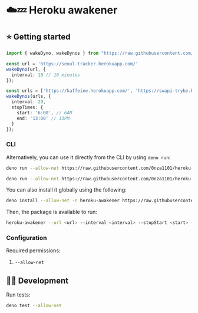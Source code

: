 # ☁️💤 Heroku awakener

## ⭐ Getting started
```ts
import { wakeDyno, wakeDynos } from "https://raw.githubusercontent.com/0nza1101/heroku-awakener/main/mod.ts";

const url = 'https://seoul-tracker.herokuapp.com/'
wakeDyno(url, {
  interval: 10 // 10 minutes
});

const urls = ['https://kaffeine.herokuapp.com/', 'https://swapi-trybe.herokuapp.com/'] 
wakeDynos(urls, {
  interval: 29,
  stopTimes: {
    start: '6:00', // 6AM
    end: '13:00' // 13PM
  }
});
```

### CLI

Alternatively, you can use it directly from the CLI by using `deno run`:

```bash
deno run --allow-net https://raw.githubusercontent.com/0nza1101/heroku-awakener/main/cli.ts --url <url> --interval <interval> --stopStart <start> --stopEnd <end>

deno run --allow-net https://raw.githubusercontent.com/0nza1101/heroku-awakener/main/cli.ts --urls <urls> --interval <interval> --stopStart <start> --stopEnd <end>
```

You can also install it globally using the following:

```bash
deno install --allow-net -n heroku-awakener https://raw.githubusercontent.com/0nza1101/heroku-awakener/main/cli.ts
```

Then, the package is available to run:

```bash
heroku-awakener --url <url> --interval <interval> --stopStart <start> --stopEnd <end>
```

### Configuration

Required permissions:

1. `--allow-net`

## 👩‍💻 Development

Run tests:

```bash
deno test --allow-net
```
